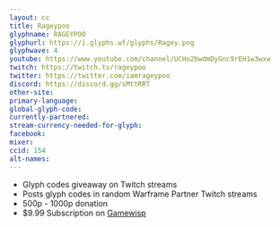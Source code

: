 ```yaml
---
layout: cc
title: Rageypoo
glyphname: RAGEYPOO
glyphurl: https://i.glyphs.wf/glyphs/Ragey.png
glyphwave: 4
youtube: https://www.youtube.com/channel/UCHo2bwdmDyGnc9rEH1w3wxw
twitch: https://twitch.tv/rageypoo
twitter: https://twitter.com/iamrageypoo
discord: https://discord.gg/sMttRRT
other-site: 
primary-language: 
global-glyph-code: 
currently-partnered: 
stream-currency-needed-for-glyph: 
facebook: 
mixer: 
ccid: 154
alt-names: 
---
```

* Glyph codes giveaway on Twitch streams
* Posts glyph codes in random Warframe Partner Twitch streams
* 500p - 1000p donation
* $9.99 Subscription on [Gamewisp](https://gamewisp.com/Rageypoo)
